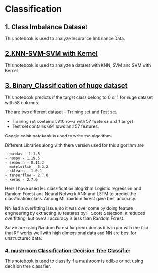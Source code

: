 
# Classification

## [1. Class Imbalance Dataset](https://github.com/SandKrish/Classification_Prediction/blob/main/imbalance-insurance-data-analysis.ipynb)
This notebook is used to analyze Insurance Imbalance Data.

## [2.KNN-SVM-SVM with Kernel](https://github.com/SandKrish/Classification_Prediction/blob/main/knn-svm-svm-with-kernel-hyperparameter.ipynb)
This notebook is used to analyze a dataset with KNN, SVM and SVM with Kernel

## [3. Binary_Classification of huge dataset](https://github.com/SandKrish/Classification_Prediction/blob/main/Binary_Classification_Prediction.ipynb)
This notebook predicts if the target class belong to 0 or 1 for nuge dataset with 58 columns.


The are two different dataset - Training set and Test set.
- Training set contains  3910  rows with  57 features and 1 target
- Test set contains  691  rows and  57 features.

Google colab notebook is used to write the algorithm.

Different Libraries along with there version used for this algorithm are

	- pandas - 1.1.5
	- numpy - 1.19.5
	- seaborn - 0.11.2
	- matplotlib - 3.2.2
	- sklearn - 1.0.1
	- tensorflow - 2.7.0
	- keras - 2.7.0

Here I have used ML classification alogrithm Logistic regression and Random Forest and Neural Network ANN and LSTM to predict the classfication class.
Among ML random forest gave best accuracy.

NN had a overfitting issue, so it was over come by doing feature engineering by extracting 10 features by F-Score Selection. 
It reduced overfitting, but overall accuracy is less than Random Forest.

So we are using Random Forest for prediction as it is in par with the fact that RF works well with high dimensional data and NN are best for unstructured data.


### [4. mushroom Classification-Decision Tree Classifier](https://github.com/SandKrish/Classification/blob/main/mushroom-classification-decision-tree-classifier.ipynb)
This notebook is used to classify if a mushroom is edible or not using decision tree classifier.

